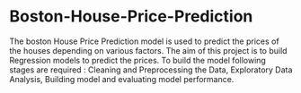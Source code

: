 # Boston-House-Price-Prediction

The boston House Price Prediction model is used to predict the prices of the houses depending on various factors. The aim of this project is to build Regression models to predict the prices. To build the model following stages are required : Cleaning and Preprocessing the Data, Exploratory Data Analysis, Building model and evaluating model performance.
